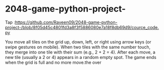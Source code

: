 # 2048-game-python-project-
Tap :https://github.com/Raveen09/2048-game-python-project-/blob/8f05d45c4801fd3a8f3f5886080e7a18f8db69d9/cource_code.py

You move all tiles on the grid up, down, left, or right using arrow keys (or swipe gestures on mobile). When two tiles with the same number touch, they merge into one tile with their sum (e.g., 2 + 2 = 4). After each move, a new tile (usually a 2 or 4) appears in a random empty spot. The game ends when the grid is full and no more move.the over
